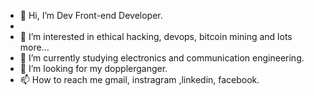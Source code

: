 - 👋 Hi, I’m Dev Front-end Developer.
- 
- 👀 I’m interested in ethical hacking, devops, bitcoin mining and lots more...
- 🌱 I’m currently studying electronics and communication engineering.
- 💞️ I’m looking for my dopplerganger. 
- 📫 How to reach me gmail, instragram ,linkedin, facebook.

<!---
deva077dk/deva077dk is a ✨ special ✨ repository because its `README.md` (this file) appears on your GitHub profile.
You can click the Preview link to take a look at your changes.
--->
